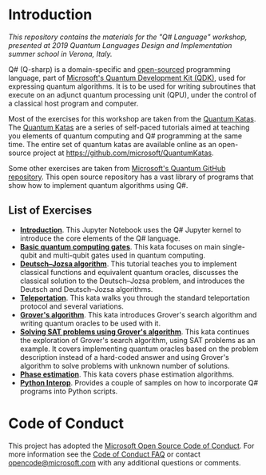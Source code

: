 # Introduction

_This repository contains the materials for the "Q# Language" workshop, presented at 2019 Quantum Languages Design and Implementation summer school in Verona, Italy._


Q# (Q-sharp) is a domain-specific and [open-sourced](https://github.com/microsoft/qsharp-compiler) programming language, part of [Microsoft's Quantum Development Kit (QDK)](https://docs.microsoft.com/en-us/quantum/), used for expressing quantum algorithms. It is to be used for writing subroutines that execute on an adjunct quantum processing unit (QPU), under the control of a classical host program and computer.

Most of the exercises for this workshop are taken from the [Quantum Katas](https://github.com/microsoft/QuantumKatas). The [Quantum Katas](https://github.com/microsoft/QuantumKatas) are a series of self-paced tutorials aimed at teaching you elements of quantum computing and Q# programming at the same time. The entire set of quantum katas are available online as an open-source project at https://github.com/microsoft/QuantumKatas.

Some other exercises are taken from [Microsoft's Quantum GitHub repository](https://github.com/microsoft/Quantum). This open source repository has a vast library of programs that show how to implement quantum algorithms using Q#.


## List of Exercises ##


* **[Introduction](./0.Intro/)**.
  This Jupyter Notebook uses the Q# Jupyter kernel to introduce the core elements of the Q# language.
* **[Basic quantum computing gates](./1.BasicGates/)**.
  This kata focuses on main single-qubit and multi-qubit gates used in quantum computing. 
* **[Deutsch–Jozsa algorithm](./2.DeutschJozsaAlgorithm/)**.
  This tutorial teaches you to implement classical functions and equivalent quantum oracles, 
  discusses the classical solution to the Deutsch–Jozsa problem, and introduces the Deutsch and Deutsch–Jozsa algorithms.
* **[Teleportation](./3.Teleport/)**.
  This kata walks you through the standard teleportation protocol and several variations.
* **[Grover's algorithm](./4.GroverSearch/)**.
  This kata introduces Grover's search algorithm and writing quantum oracles to be used with it.
* **[Solving SAT problems using Grover's algorithm](./5.SATSolver/)**.
  This kata continues the exploration of Grover's search algorithm, using SAT problems as an example. It covers implementing quantum oracles based on the problem description instead of a hard-coded answer and using Grover's algorithm to solve problems with unknown number of solutions.
* **[Phase estimation](./6.PhaseEstimation/)**.
  This kata covers phase estimation algorithms.
* **[Python Interop](./7.Python/)**.
  Provides a couple of samples on how to incorporate Q# programs into Python scripts.


# Code of Conduct <a name="code-of-conduct" /> #

This project has adopted the [Microsoft Open Source Code of Conduct](https://opensource.microsoft.com/codeofconduct/).
For more information see the [Code of Conduct FAQ](https://opensource.microsoft.com/codeofconduct/faq/) or
contact [opencode@microsoft.com](mailto:opencode@microsoft.com) with any additional questions or comments.

